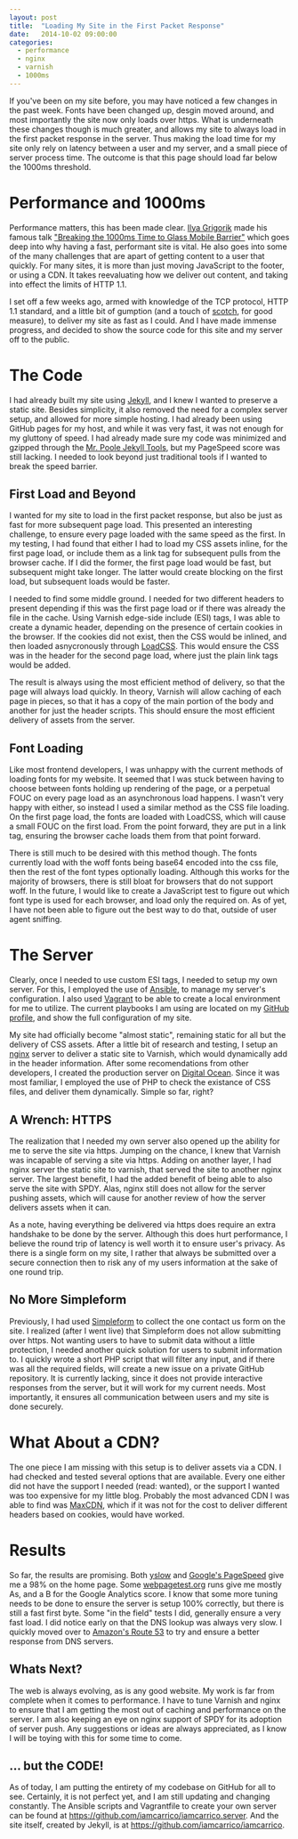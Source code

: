 ```yaml
---
layout: post
title:  "Loading My Site in the First Packet Response"
date:   2014-10-02 09:00:00
categories:
  - performance
  - nginx
  - varnish
  - 1000ms
---
```


If you've been on my site before, you may have noticed a few changes in the past week. Fonts have been changed up, desgin moved around, and most importantly the site now only loads over https. What is underneath these changes though is much greater, and allows my site to always load in the first packet response in the server. Thus making the load time for my site only rely on latency between a user and my server, and a small piece of server process time. The outcome is that this page should load far below the 1000ms threshold.

# Performance and 1000ms

Performance matters, this has been made clear. [Ilya Grigorik](https://twitter.com/igrigorik) made his famous talk ["Breaking the 1000ms Time to Glass Mobile Barrier"](https://www.youtube.com/watch?v=Il4swGfTOSM) which goes deep into why having a fast, performant site is vital. He also goes into some of the many challenges that are apart of getting content to a user that quickly. For many sites, it is more than just moving JavaScript to the footer, or using a CDN. It takes reevaluating how we deliver out content, and taking into effect the limits of HTTP 1.1.

I set off a few weeks ago, armed with knowledge of the TCP protocol, HTTP 1.1 standard, and a little bit of gumption (and a touch of [scotch](http://www.compassboxwhisky.com/), for good measure), to deliver my site as fast as I could. And I have made immense progress, and decided to show the source code for this site and my server off to the public.

# The Code

I had already built my site using [Jekyll](http://jekyllrb.com/), and I knew I wanted to preserve a static site. Besides simplicity, it also removed the need for a complex server setup, and allowed for more simple hosting. I had already been using GitHub pages for my host, and while it was very fast, it was not enough for my gluttony of speed. I had already made sure my code was minimized and gzipped through the [Mr. Poole Jekyll Tools](https://github.com/iamcarrico/generator-poole), but my PageSpeed score was still lacking. I needed to look beyond just traditional tools if I wanted to break the speed barrier.

## First Load and Beyond

I wanted for my site to load in the first packet response, but also be just as fast for more subsequent page load. This presented an interesting challenge, to ensure every page loaded with the same speed as the first. In my testing, I had found that either I had to load my CSS assets inline, for the first page load, or include them as a link tag for subsequent pulls from the browser cache. If I did the former, the first page load would be fast, but subsequent might take longer. The latter would create blocking on the first load, but subsequent loads would be faster.

I needed to find some middle ground. I needed for two different headers to present depending if this was the first page load or if there was already the file in the cache. Using Varnish edge-side include (ESI) tags, I was able to create a dynamic header, depending on the presence of certain cookies in the browser. If the cookies did not exist, then the CSS would be inlined, and then loaded asnycronously through [LoadCSS](https://github.com/filamentgroup/loadCSS). This would ensure the CSS was in the header for the second page load, where just the plain link tags would be added.

The result is always using the most efficient method of delivery, so that the page will always load quickly. In theory, Varnish will allow caching of each page in pieces, so that it has a copy of the main portion of the body and another for just the header scripts. This should ensure the most efficient delivery of assets from the server.

## Font Loading

Like most frontend developers, I was unhappy with the current methods of loading fonts for my website. It seemed that I was stuck between having to choose between fonts holding up rendering of the page, or a perpetual FOUC on every page load as an asynchronous load happens. I wasn't very happy with either, so instead I used a similar method as the CSS file loading. On the first page load, the fonts are loaded with LoadCSS, which will cause a small FOUC on the first load. From the point forward, they are put in a link tag, ensuring the browser cache loads them from that point forward.

There is still much to be desired with this method though. The fonts currently load with the woff fonts being base64 encoded into the css file, then the rest of the font types optionally loading. Although this works for the majority of browsers, there is still bloat for browsers that do not support woff. In the future, I would like to create a JavaScript test to figure out which font type is used for each browser, and load only the required on. As of yet, I have not been able to figure out the best way to do that, outside of user agent sniffing.

# The Server

Clearly, once I needed to use custom ESI tags, I needed to setup my own server. For this, I employed the use of [Ansible](http://www.ansible.com/home), to manage my server's configuration. I also used [Vagrant]() to be able to create a local environment for me to utilize. The current playbooks I am using are located on my [GitHub profile](https://github.com/iamcarrico/iamcarrico.server), and show the full configuration of my site.

My site had officially become "almost static", remaining static for all but the delivery of CSS assets. After a little bit of research and testing, I setup an [nginx](http://nginx.com/) server to deliver a static site to Varnish, which would dynamically add in the header information. After some recomendations from other developers, I created the production server on [Digital Ocean](www.digitalocean.com/?refcode=ad7f8c567c36). Since it was most familiar, I employed the use of PHP to check the existance of CSS files, and deliver them dynamically. Simple so far, right?

## A Wrench: HTTPS

The realization that I needed my own server also opened up the ability for me to serve the site via https. Jumping on the chance, I knew that Varnish was incapable of serving a site via https. Adding on another layer, I had nginx server the static site to varnish, that served the site to another nginx server. The largest benefit, I had the added benefit of being able to also serve the site with SPDY. Alas, nginx still does not allow for the server pushing assets, which will cause for another review of how the server delivers assets when it can.

As a note, having everything be delivered via https does require an extra handshake to be done by the server. Although this does hurt performance, I believe the round trip of latency is well worth it to ensure user's privacy. As there is a single form on my site, I rather that always be submitted over a secure connection then to risk any of my users information at the sake of one round trip.

## No More Simpleform

Previously, I had used [Simpleform](http://getsimpleform.com/) to collect the one contact us form on the site. I realized (after I went live) that Simpleform does not allow submitting over https. Not wanting users to have to submit data without a little protection, I needed another quick solution for users to submit information to. I quickly wrote a short PHP script that will filter any input, and if there was all the required fields, will create a new issue on a private GitHub repository. It is currently lacking, since it does not provide interactive responses from the server, but it will work for my current needs. Most importantly, it ensures all communication between users and my site is done securely.

# What About a CDN?

The one piece I am missing with this setup is to deliver assets via a CDN. I had checked and tested several options that are available. Every one either did not have the support I needed (read: wanted), or the support I wanted was too expensive for my little blog. Probably the most advanced CDN I was able to find was [MaxCDN](http://www.maxcdn.com/), which if it was not for the cost to deliver different headers based on cookies, would have worked.

# Results

So far, the results are promising. Both [yslow](https://developer.yahoo.com/yslow/) and [Google's PageSpeed](http://developers.google.com/speed/pagespeed/insights/) give me a 98% on the home page. Some [webpagetest.org](http://www.webpagetest.org/) runs give me mostly As, and a B for the Google Analytics score. I know that some more tuning needs to be done to ensure the server is setup 100% correctly, but there is still a fast first byte. Some "in the field" tests I did, generally ensure a very fast load. I did notice early on that the DNS lookup was always very slow. I quickly moved over to [Amazon's Route 53](http://aws.amazon.com/route53/) to try and ensure a better response from DNS servers.

## Whats Next?

The web is always evolving, as is any good website. My work is far from complete when it comes to performance. I have to tune Varnish and nginx to ensure that I am getting the most out of caching and performance on the server. I am also keeping an eye on nginx support of SPDY for its adoption of server push. Any suggestions or ideas are always appreciated, as I know I will be toying with this for some time to come.

## ... but the CODE!

As of today, I am putting the entirety of my codebase on GitHub for all to see. Certainly, it is not perfect yet, and I am still updating and changing constantly. The Ansible scripts and Vagrantfile to create your own server can be found at https://github.com/iamcarrico/iamcarrico.server. And the site itself, created by Jekyll, is at https://github.com/iamcarrico/iamcarrico.
